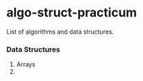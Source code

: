 # algo-struct-practicum

List of algorithms and data structures.

### Data Structures

1. Arrays
2.
